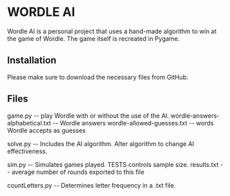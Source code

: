 # WORDLE AI

Wordle AI is a personal project that uses a hand-made algorithm to
win at the game of Wordle. The game itself is recreated in Pygame.

## Installation

Please make sure to download the necessary files from GitHub.

## Files

game.py -- play Wordle with or without the use of the AI.
    wordle-answers-alphabetical.txt -- Wordle answers
    wordle-allowed-guesses.txt -- words Wordle accepts as guesses

solve.py -- Includes the AI algorithm. Alter algorithm to        change AI effectiveness.

sim.py -- Simulates games played. TESTS controls sample size.
    results.txt -- average number of rounds exported to this file

countLetters.py -- Determines letter frequency in a .txt file.